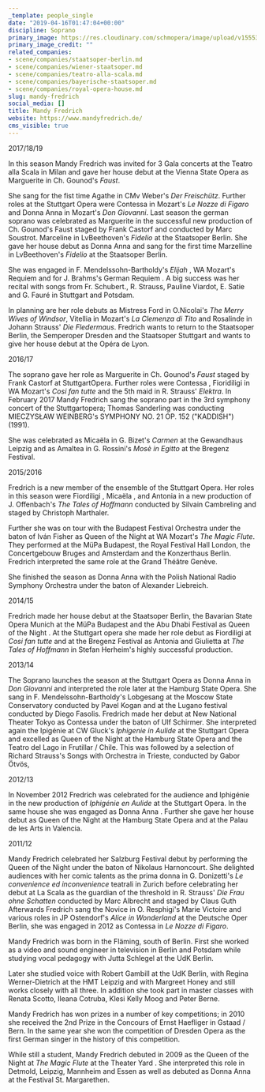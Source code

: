 ```yaml
---
_template: people_single
date: "2019-04-16T01:47:04+00:00"
discipline: Soprano
primary_image: https://res.cloudinary.com/schmopera/image/upload/v1555378963/media/2019/04/MandyFredrich.jpg
primary_image_credit: ""
related_companies:
- scene/companies/staatsoper-berlin.md
- scene/companies/wiener-staatsoper.md
- scene/companies/teatro-alla-scala.md
- scene/companies/bayerische-staatsoper.md
- scene/companies/royal-opera-house.md
slug: mandy-fredrich
social_media: []
title: Mandy Fredrich
website: https://www.mandyfredrich.de/
cms_visible: true
---
```

2017/18/19

In this season Mandy Fredrich was invited for 3 Gala concerts at the Teatro alla Scala in Milan and gave her house debut at the Vienna State Opera as Marguerite in Ch. Gounod's _Faust_.

She sang for the fist time Agathe in CMv Weber's _Der Freischütz_. Further roles at the Stuttgart Opera were Contessa in Mozart's _Le Nozze di Figaro_ and Donna Anna in Mozart's _Don Giovanni_. Last season the german soprano was celebrated as Marguerite   in the successful new production of Ch. Gounod's Faust staged by Frank Castorf and conducted by Marc Soustrot. Marceline in LvBeethoven's _Fidelio_ at the Staatsoper Berlin. She gave her house debut as Donna Anna and sang for the first time Marzelline in LvBeethoven's _Fidelio_ at the Staatsoper Berlin.

She was engaged in F. Mendelssohn-Bartholdy's _Elijah_ , WA Mozart's Requiem and for J. Brahms's German Requiem . A big success was her recital with songs from Fr. Schubert., R. Strauss, Pauline Viardot, E. Satie and G. Fauré in Stuttgart and Potsdam.

In planning are her role debuts as Mistress Ford in O.Nicolai's _The Merry Wives of Windsor_, Vitellia in Mozart's _La Clemenza di Tito_ and Rosalinde in Johann Strauss' _Die Fledermaus_. Fredrich wants to return to the Staatsoper Berlin, the Semperoper Dresden and the Staatsoper Stuttgart and wants to give her house debut at the Opéra de Lyon.

2016/17

The soprano gave her role as Marguerite in Ch. Gounod's _Faust_ staged by Frank Castorf at StuttgartOpera. Further roles were Contessa , Fioridiligi in WA Mozart's _Cosi fan tutte_ and the 5th maid in R. Strauss' _Elektra_. In February 2017 Mandy Fredrich sang the soprano part in the 3rd symphony concert of the Stuttgartopera; Thomas Sanderling was conducting MIECZYSŁAW WEINBERG's SYMPHONY NO. 21 OP. 152 ("KADDISH") (1991).

She was celebrated as Micaëla in G. Bizet's _Carmen_ at the Gewandhaus Leipzig and as Amaltea in G. Rossini's _Mosè in Egitto_ at the Bregenz Festival.​

2015/2016

Fredrich is a new member of the ensemble of the Stuttgart Opera. Her roles in this season were Fiordiligi , Micaëla , and Antonia in a new production of J. Offenbach's _The Tales of Hoffmann_ conducted by Silvain Cambreling and staged by Christoph Marthaler.

Further she was on tour with the Budapest Festival Orchestra under the baton of Iván Fisher as Queen of the Night at WA Mozart's _The Magic Flute_. They performed at the MüPa Budapest, the Royal Festival Hall London, the Concertgebouw Bruges and Amsterdam and the Konzerthaus Berlin. Fredrich interpreted the same role at the Grand Théâtre Genève.

She finished the season as Donna Anna with the Polish National Radio Symphony Orchestra under the baton of Alexander Liebreich. 

2014/15

Fredrich made her house debut at the Staatsoper Berlin, the Bavarian State Opera Munich at the MüPa Budapest and the Abu Dhabi Festival as Queen of the Night . At the Stuttgart opera she made her role debut as Fiordiligi at _Cosi fan tutte_ and at the Bregenz Festival as Antonia and Giulietta at _The Tales of Hoffmann_ in Stefan Herheim's highly successful production.

2013/14

The Soprano launches the season at the Stuttgart Opera as Donna Anna in _Don Giovanni_ and interpreted the role later at the Hamburg State Opera. She sang in F. Mendelssohn-Bartholdy's Lobgesang at the Moscow State Conservatory conducted by Pavel Kogan and at the Lugano festival conducted by Diego Fasolis. Fredrich made her debut at New National Theater Tokyo as Contessa  under the baton of Ulf Schirmer. She interpreted again the Ipigénie at CW Gluck's _Iphigenie in Aulide_ at the Stuttgart Opera and excelled as Queen of the Night at the Hamburg State Opera and the Teatro del Lago in Frutillar / Chile. This was followed by a selection of Richard Strauss's Songs with Orchestra in Trieste, conducted by Gabor Ötvös, 

 2012/13

In November 2012 Fredrich was celebrated for the audience and Iphigénie in the new production of _Iphigénie en Aulide_ at the Stuttgart Opera. In the same house she was engaged as Donna Anna . Further she gave her house debut as Queen of the Night at the Hamburg State Opera and at the Palau de les Arts in Valencia.

2011/12

Mandy Fredrich celebrated her Salzburg Festival debut by performing the Queen of the Night under the baton of Nikolaus Harnoncourt. She delighted audiences with her comic talents as the prima donna in G. Donizetti's _Le convenience ed inconvenience_ teatrali in Zurich before celebrating her debut at La Scala as the guardian of the threshold in R. Strauss' _Die Frau ohne Schatten_ conducted by Marc Albrecht and staged by Claus Guth Afterwards Fredrich sang the Novice in O. Resphigi's Marie Victoire and various roles in JP Ostendorf's _Alice in Wonderland_ at the Deutsche Oper Berlin, she was engaged in 2012 as Contessa in _Le Nozze di Figaro_. 

Mandy Fredrich was born in the Fläming, south of Berlin. First she worked as a video and sound engineer in television in Berlin and Potsdam while studying vocal pedagogy with Jutta Schlegel at the UdK Berlin.

Later she studied voice with Robert Gambill at the UdK Berlin, with Regina Werner-Dietrich at the HMT Leipzig and with Margreet Honey and still works closely with all three. In addition she took part in master classes with Renata Scotto, Ileana Cotruba, Klesi Kelly Moog and Peter Berne. 

Mandy Fredrich has won prizes in a number of key competitions; in 2010 she received the 2nd Prize in the Concours of Ernst Haefliger in Gstaad / Bern. In the same year she won the competition of Dresden Opera as the first German singer in the history of this competition.

While still a student, Mandy Fredrich debuted in 2009 as the Queen of the Night at _The Magic Flute_ at the Theater Yard . She interpreted this role in Detmold, Leipzig, Mannheim and Essen as well as debuted as Donna Anna at the Festival St. Margarethen.